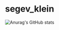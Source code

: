 # segev_klein

![Anurag's GitHub stats](https://github-readme-stats.vercel.app/api?username=anuraghazra&show_icons=true&theme=radical)
